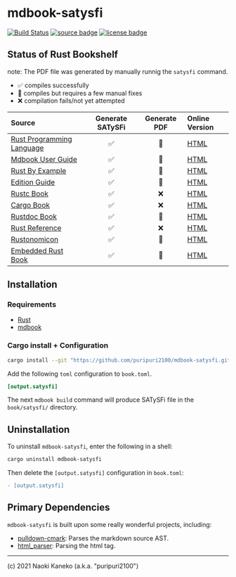 # mdbook-satysfi

[![Build Status][ci-badge]][ci]
[![source badge][source-badge]][source]
[![license badge][license-badge]][license]

[ci]: https://github.com/puripuri2100/mdbook-satysfi/actions?query=workflow%3ARust%20CI
[ci-badge]: https://github.com/puripuri2100/mdbook-satysfi/workflows/Rust%20CI/badge.svg?branch=master
[source]: https://github.com/puripuri2100/mdbook-satysfi
[source-badge]: https://img.shields.io/badge/source-github-blue
[license]: https://github.com/puripuri2100/mdbook-satysfi/blob/master/LICENSE
[license-badge]: https://img.shields.io/badge/license-MIT-blue


## Status of Rust Bookshelf

note: The PDF file was generated by manually runnig the `satysfi` command.


- ✅ compiles successfully
- 🍊 compiles but requires a few manual fixes
- ❌ compilation fails/not yet attempted

| Source                              | Generate SATySFi  |  Generate PDF  | Online Version          |
| :---------------------------------- | :---------------: | :------------: | :---------------------- |
|[Rust Programming Language][rust-src]|       ✅         |       🍊       | [HTML][rust-html]       |
|[Mdbook User Guide][mdbook-src]      |       ✅         |       🍊       |[HTML][mdbook-html]      |
|[Rust By Example][example-src]       |       ✅         |       🍊       |[HTML][example-html]     |
|[Edition Guide][edition-src]         |       ✅         |       🍊       |[HTML][edition-html]     |
|[Rustc Book][rustc-src]              |       ✅         |       ❌       |[HTML][rustc-html]       |
|[Cargo Book][cargo-src]              |       ✅         |       ❌       |[HTML][cargo-html]       |
|[Rustdoc Book][rustdoc-src]          |       ✅         |       🍊       |[HTML][rustdoc-html]     |
|[Rust Reference][reference-src]      |       ✅         |       ❌       |[HTML][reference-html]   |
|[Rustonomicon][rustonomicon-src]     |       ✅         |       🍊       |[HTML][rustonomicon-html]|
|[Embedded Rust Book][embedded-src]   |       ✅         |       🍊       |[HTML][embedded-html]    |


[rust-src]: https://github.com/rust-lang/book
[rust-html]: https://doc.rust-lang.org/book/

[mdbook-src]: https://github.com/rust-lang/mdBook/tree/master/guide
[mdbook-html]: https://rust-lang-nursery.github.io/mdBook/

[example-src]: https://github.com/rust-lang/rust-by-example
[example-html]: https://doc.rust-lang.org/stable/rust-by-example/

[edition-src]: https://github.com/rust-lang-nursery/edition-guide
[edition-html]: https://doc.rust-lang.org/edition-guide/index.html

[rustc-src]: https://github.com/rust-lang/rustc-guide
[rustc-html]: https://doc.rust-lang.org/rustc/index.html

[cargo-src]: https://github.com/rust-lang/cargo/tree/master/src/doc
[cargo-html]: https://doc.rust-lang.org/cargo/index.html

[rustdoc-src]: https://github.com/rust-lang/rust/tree/master/src/doc/rustdoc
[rustdoc-html]: https://doc.rust-lang.org/rustdoc/index.html

[reference-src]: https://github.com/rust-lang-nursery/reference
[reference-html]: https://doc.rust-lang.org/reference/index.html

[rustonomicon-src]: https://github.com/rust-lang-nursery/nomicon
[rustonomicon-html]: https://doc.rust-lang.org/nomicon/index.html

[embedded-src]: https://github.com/rust-embedded/book
[embedded-html]: https://rust-embedded.github.io/book/


## Installation

### Requirements

- [Rust](https://www.rust-lang.org/)
- [mdbook](https://github.com/rust-lang-nursery/mdBook)

### Cargo install + Configuration

```sh
cargo install --git "https://github.com/puripuri2100/mdbook-satysfi.git"
```

Add the following `toml` configuration to `book.toml`.

```toml
[output.satysfi]
```

The next `mdbook build` command will produce SATySFi file in the `book/satysfi/` directory.

## Uninstallation

To uninstall `mdbook-satysfi`, enter the following in a shell:

```sh
cargo uninstall mdbook-satysfi
```

Then delete the `[output.satysfi]` configuration in `book.toml`:

```diff
- [output.satysfi]
```

## Primary Dependencies

`mdbook-satysfi` is built upon some really wonderful projects, including:

- [pulldown-cmark](https://github.com/raphlinus/pulldown-cmark): Parses the markdown source AST.
- [html_parser](https://github.com/mathiversen/html-parser): Parsing the html tag.

---

(c) 2021 Naoki Kaneko (a.k.a. "puripuri2100")
